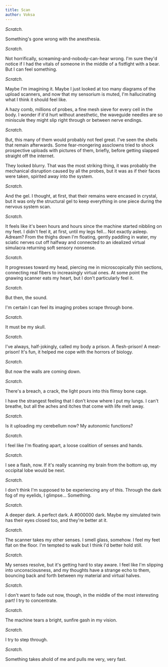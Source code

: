 ```yaml
---
title: Scan
author: Voksa
---
```


*Scratch.*

Something's gone wrong with the anesthesia.

*Scratch.*

Not horrifically, screaming-and-nobody-can-hear wrong. I'm sure they'd notice if I had the vitals of someone in the middle of a fistfight with a bear. But I can feel something.

*Scratch.*

Maybe I'm imagining it. Maybe I just looked at too many diagrams of the upload scanners, and now that my sensorium is muted, I'm hallucinating what I think it should feel like.

A hazy comb, millions of probes, a fine mesh sieve for every cell in the body. I wonder if it'd hurt without anesthetic, the waveguide needles are so miniscule they might slip right through or between nerve endings.

*Scratch.*

But, this many of them would probably not feel great. I've seen the shells that remain afterwards. Some fear-mongering assclowns tried to shock prospective uploads with pictures of them, briefly, before getting slapped straight off the internet.

They looked blurry. That was the most striking thing, it was probably the mechanical disruption caused by all the probes, but it was as if their faces were taken, spirited away into the system.

*Scratch.*

And the gel. I thought, at first, that their remains were encased in crystal, but it was only the structural gel to keep everything in one piece during the nervous system scan.

*Scratch.*

It feels like it's been hours and hours since the machine started nibbling on my feet. I didn't feel it, at first, until my legs fell... Not exactly asleep. Adream? From the thighs down I'm floating, gently paddling in water, my sciatic nerves cut off halfway and connected to an idealized virtual simulacra returning soft sensory nonsense.

*Scratch.*

It progresses toward my head, piercing me in microscopically thin sections, connecting real fibers to increasingly virtual ones. At some point the gnawing scanner eats my heart, but I don't particularly feel it.

*Scratch.*

But then, the sound.

I'm certain I can feel its imaging probes scrape through bone.

*Scratch.*

It must be my skull.

*Scratch.*

I've always, half-jokingly, called my body a prison. A flesh-prison! A meat-prison! It's fun, it helped me cope with the horrors of biology.

*Scratch.*

But now the walls are coming down.

*Scratch.*

There's a breach, a crack, the light pours into this flimsy bone cage.

I have the strangest feeling that I don't know where I put my lungs. I can't breathe, but all the aches and itches that come with life melt away.

*Scratch.*

Is it uploading my cerebellum now? My autonomic functions?

*Scratch.*

I feel like I'm floating apart, a loose coalition of senses and hands.

*Scratch.*

I see a flash, now. If it's really scanning my brain from the bottom up, my occipital lobe would be next.

*Scratch.*

I don't think I'm supposed to be experiencing any of this. Through the dark fog of my eyelids, I glimpse... Something.

*Scratch.*

A deeper dark. A perfect dark. A #000000 dark. Maybe my simulated twin has their eyes closed too, and they're better at it.

*Scratch.*

The scanner takes my other senses. I smell glass, somehow. I feel my feet flat on the floor. I'm tempted to walk but I think I'd better hold still.

*Scratch.*

My senses resolve, but it's getting hard to stay aware. I feel like I'm slipping into unconsciousness, and my thoughts have a strange echo to them, bouncing back and forth between my material and virtual halves.

*Scratch.*

I don't want to fade out now, though, in the middle of the most interesting part! I try to concentrate.

*Scratch.*

The machine tears a bright, sunfire gash in my vision.

*Scratch.*

I try to step through.

*Scratch.*

Something takes ahold of me and pulls me very, very fast.

